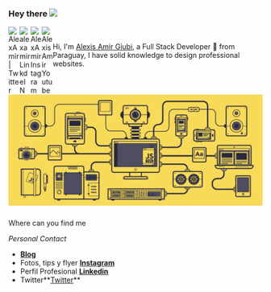 ### Hey there <img src="https://media.giphy.com/media/hvRJCLFzcasrR4ia7z/giphy.gif" width="25px">

<a href="https://twitter.com/Alexis_giubi">
  <img align="left" alt="AlexAmir | Twitter" width="22px" src="https://cdn.jsdelivr.net/npm/simple-icons@v3/icons/twitter.svg" />
</a>

<a href="https://www.linkedin.com/in/alexis-amir-giubi-63900a198/">
  <img align="left" alt="alexamir LinkdeIN" width="22px" src="https://cdn.jsdelivr.net/npm/simple-icons@v3/icons/linkedin.svg" />
</a>

<a href="https://www.instagram.com/giubialexis/">
  <img align="left" alt="AlexAmir Instagram" width="22px" src="https://cdn.jsdelivr.net/npm/simple-icons@v3/icons/instagram.svg" />
</a>

<a href="https://www.youtube.com/channel/UC5s7cy67tjLvSyVt9KYEvVA?view_as=subscriber">
  <img align="left" alt="AlexisAmir Youtube" width="22px" src="https://cdn.jsdelivr.net/npm/simple-icons@v3/icons/youtube.svg" />
</a>

![]()   

>>
Hi, I'm [Alexis Amir Giubi](), a Full Stack Developer 🚀 from Paraguay, I have solid knowledge to design professional websites.
<img  src="https://github.com/delamente/delamente/blob/main/javascript.gif"/>

### 
Where can you find me

_Personal Contact_
*  **[Blog](https://draft.blogger.com/blog/posts/2784076167116050900)** 
*  Fotos, tips y flyer **[Instagram](https://www.instagram.com/giubialexis/)** 
*  Perfil Profesional **[Linkedin](https://www.linkedin.com/in/alexis-amir-giubi-63900a198/)** 
* Twitter**[Twitter](https://twitter.com/Alexis_giubi)**

